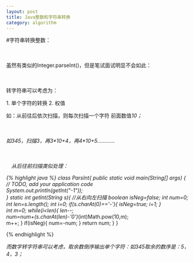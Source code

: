 ```yaml
---
layout: post
title: Java整数和字符串转换
category: algorithm
---
```

#字符串转换整数：

　　　　<p>虽然有类似的Integer.parseInt()，但是笔试面试明显不会如此：　</p>
　　　　　<p>转字符串可以考虑为：　</p>
             1. 单个字符的转换
             2. 权值
    　
　<p>如：从前往后依次扫描，则每次扫描一个字符  前面数值*10；　　</p>　　　　　
　<p>如345，扫描3，再3\*10+4，再4\*10+5............　</p>
　　　　　　<p>　从后往前扫描类似处理：　</p>
{% highlight java %}
        class ParsInt{
        public static void main(String[] args) {        
        // TODO, add your application code           
        System.out.println(getInt("-1"));                
    }
        static int getInt(String  s){  //从右向左扫描
            boolean isNeg=false;
            int num=0;
            int len=s.length();
            int i=0;
            if(s.charAt(0)=='-'){
                isNeg=true;
                i=1;
            }    
            int m=0;
            while(i<len){
                len--;        
                num=num+(s.charAt(len)-'0')*(int)Math.pow(10,m);                
                m++;
            }
            if(isNeg){
            num=-num;
            }
            return num;
        } 
}

{% endhighlight %}

*而数字转字符串可以考虑，取余数倒序输出单个字符：如345取余的数序是：5，4，3；*
